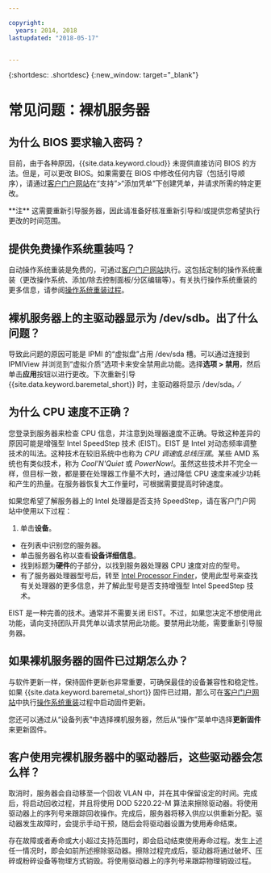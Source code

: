 ```yaml
---

copyright:
  years: 2014, 2018
lastupdated: "2018-05-17"


---
```


{:shortdesc: .shortdesc}
{:new_window: target="_blank"}

# 常见问题：裸机服务器

## 为什么 BIOS 要求输入密码？

目前，由于各种原因，{{site.data.keyword.cloud}} 未提供直接访问 BIOS 的方法。但是，可以更改 BIOS。如果需要在 BIOS 中修改任何内容（包括引导顺序），请通过[客户门户网站](https://control.softlayer.com/)在“支持”>“添加凭单”下创建凭单，并请求所需的特定更改。

\*\*注\*\* 这需要重新引导服务器，因此请准备好核准重新引导和/或提供您希望执行更改的时间范围。

## 提供免费操作系统重装吗？

自动操作系统重装是免费的，可通过[客户门户网站](https://control.softlayer.com/)执行。这包括定制的操作系统重装（更改操作系统、添加/除去控制面板/分区编辑等）。有关执行操作系统重装的更多信息，请参阅[操作系统重装过程](../vsi/vsi_perform_os_reload.html)。


## 裸机服务器上的主驱动器显示为 /dev/sdb。出了什么问题？

导致此问题的原因可能是 IPMI 的“虚拟盘”占用 /dev/sda 槽。可以通过连接到 IPMIView 并浏览到“虚拟介质”选项卡来安全禁用此功能。选择**选项 > 禁用**，然后单击**应用**按钮以进行更改。下次重新引导 {{site.data.keyword.baremetal_short}} 时，主驱动器将显示 /dev/sda。⁄


## 为什么 CPU 速度不正确？

您登录到服务器来检查 CPU 信息，并注意到处理器速度不正确。导致这种差异的原因可能是增强型 Intel SpeedStep 技术 (EIST)。EIST 是 Intel 对动态频率调整技术的叫法。这种技术在较旧系统中也称为 *CPU 调速*或*总线压摆*。某些 AMD 系统也有类似技术，称为 *Cool'N'Quiet* 或 *PowerNow!*。虽然这些技术并不完全一样，但目标一致，都是要在处理器工作量不大时，通过降低 CPU 速度来减少功耗和产生的热量。在服务器恢复大工作量时，可根据需要提高时钟速度。

如果您希望了解服务器上的 Intel 处理器是否支持 SpeedStep，请在客户门户网站中使用以下过程：
1. 单击**设备**。
* 在列表中识别您的服务器。
* 单击服务器名称以查看**设备详细信息**。
* 找到标题为**硬件**的子部分，以找到服务器处理器 CPU 速度对应的型号。
* 有了服务器处理器型号后，转至 [Intel Processor Finder](http://processorfinder.intel.com/)，使用此型号来查找有关处理器的更多信息，并了解此型号是否支持增强型 Intel SpeedStep 技术。

EIST 是一种完善的技术。通常并不需要关闭 EIST。不过，如果您决定不想使用此功能，请向支持团队开具凭单以请求禁用此功能。要禁用此功能，需要重新引导服务器。


## 如果裸机服务器的固件已过期怎么办？

与软件更新一样，保持固件更新也非常重要，可确保最佳的设备兼容性和稳定性。如果 {{site.data.keyword.baremetal_short}} 固件已过期，那么可在[客户门户网站](https://control.softlayer.com)中执行[操作系统重装](../infrastructure/software/vsi_reload_os.html)过程中启动固件更新。

您还可以通过从“设备列表”中选择裸机服务器，然后从“操作”菜单中选择**更新固件**来更新固件。

## 客户使用完裸机服务器中的驱动器后，这些驱动器会怎么样？

取消时，服务器会自动移至一个回收 VLAN 中，并在其中保留设定的时间。完成后，将启动回收过程，并且将使用 DOD 5220.22-M 算法来擦除驱动器。将使用驱动器上的序列号来跟踪回收操作。完成后，服务器将移入供应以供重新分配。驱动器发生故障时，会提示手动干预，随后会将驱动器设置为使用寿命结束。

存在故障或者寿命或大小超过支持范围时，即会启动结束使用寿命过程。发生上述任一情况时，即会如前所述擦除驱动器。擦除过程完成后，驱动器将通过破坏、压碎或粉碎设备等物理方式销毁。将使用驱动器上的序列号来跟踪物理销毁过程。
